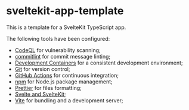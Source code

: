 # sveltekit-app-template

This is a template for a SvelteKit TypeScript app.

The following tools have been configured:

- [CodeQL](https://codeql.github.com) for vulnerability scanning;
- [commitlint](https://commitlint.js.org) for commit message linting;
- [Development Containers](https://containers.dev) for a consistent development environment;
- [Git](https://git-scm.com/) for version control;
- [GitHub Actions](https://github.com/features/actions) for continuous integration;
- [npm](https://www.npmjs.com) for Node.js package management;
- [Prettier](https://prettier.io) for files formatting;
- [Svelte and SvelteKit](https://svelte.dev);
- [Vite](https://vite.dev) for bundling and a development server;
